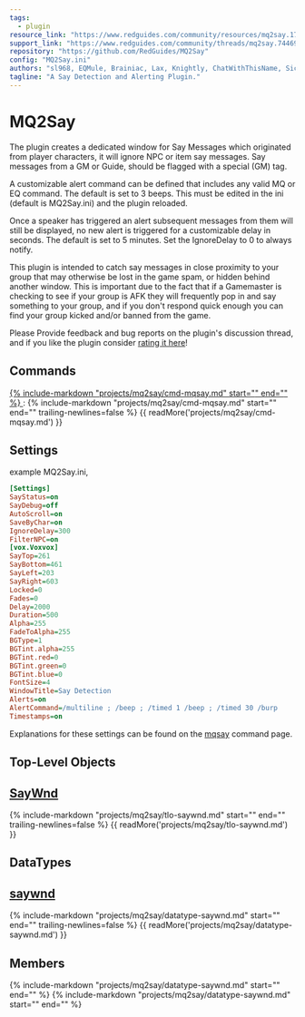 ```yaml
---
tags:
  - plugin
resource_link: "https://www.redguides.com/community/resources/mq2say.1744/"
support_link: "https://www.redguides.com/community/threads/mq2say.74469/"
repository: "https://github.com/RedGuides/MQ2Say"
config: "MQ2Say.ini"
authors: "sl968, EQMule, Brainiac, Lax, Knightly, ChatWithThisName, Sic"
tagline: "A Say Detection and Alerting Plugin."
---
```


# MQ2Say

<!--desc-start-->
The plugin creates a dedicated window for Say Messages which originated from player characters, it will ignore NPC or item say messages. Say messages from a GM or Guide, should be flagged with a special (GM) tag.
<!--desc-end-->
A customizable alert command can be defined that includes any valid MQ or EQ command. The default is set to 3 beeps. This must be edited in the ini (default is MQ2Say.ini) and the plugin reloaded.

Once a speaker has triggered an alert subsequent messages from them will still be displayed, no new alert is triggered for a customizable delay in seconds. The default is set to 5 minutes. Set the IgnoreDelay to 0 to always notify.

This plugin is intended to catch say messages in close proximity to your group that may otherwise be lost in the game spam, or hidden behind another window. This is important due to the fact that if a Gamemaster is checking to see if your group is AFK they will frequently pop in and say something to your group, and if you don't respond quick enough you can find your group kicked and/or banned from the game.

Please Provide feedback and bug reports on the plugin's discussion thread, and if you like the plugin consider [rating it here](https://www.redguides.com/community/resources/mq2say.1744/rate)!


## Commands

<a href="cmd-mqsay/">
{% 
  include-markdown "projects/mq2say/cmd-mqsay.md" 
  start="<!--cmd-syntax-start-->" 
  end="<!--cmd-syntax-end-->" 
%}
</a>
:    {% include-markdown "projects/mq2say/cmd-mqsay.md" 
        start="<!--cmd-desc-start-->" 
        end="<!--cmd-desc-end-->" 
        trailing-newlines=false 
     %} {{ readMore('projects/mq2say/cmd-mqsay.md') }}

## Settings

example MQ2Say.ini,

```ini
[Settings]
SayStatus=on
SayDebug=off
AutoScroll=on
SaveByChar=on
IgnoreDelay=300
FilterNPC=on
[vox.Voxvox]
SayTop=261
SayBottom=461
SayLeft=203
SayRight=603
Locked=0
Fades=0
Delay=2000
Duration=500
Alpha=255
FadeToAlpha=255
BGType=1
BGTint.alpha=255
BGTint.red=0
BGTint.green=0
BGTint.blue=0
FontSize=4
WindowTitle=Say Detection
Alerts=on
AlertCommand=/multiline ; /beep ; /timed 1 /beep ; /timed 30 /burp
Timestamps=on
```

Explanations for these settings can be found on the [mqsay](cmd-mqsay.md) command page.

## Top-Level Objects

## [SayWnd](tlo-saywnd.md)
{% include-markdown "projects/mq2say/tlo-saywnd.md" start="<!--tlo-desc-start-->" end="<!--tlo-desc-end-->" trailing-newlines=false %} {{ readMore('projects/mq2say/tlo-saywnd.md') }}

## DataTypes

## [saywnd](datatype-saywnd.md)
{% include-markdown "projects/mq2say/datatype-saywnd.md" start="<!--dt-desc-start-->" end="<!--dt-desc-end-->" trailing-newlines=false %} {{ readMore('projects/mq2say/datatype-saywnd.md') }}

<h2>Members</h2>
{% include-markdown "projects/mq2say/datatype-saywnd.md" start="<!--dt-members-start-->" end="<!--dt-members-end-->" %}
{% include-markdown "projects/mq2say/datatype-saywnd.md" start="<!--dt-linkrefs-start-->" end="<!--dt-linkrefs-end-->" %}

